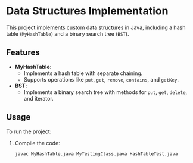 # Data Structures Implementation

This project implements custom data structures in Java, including a hash table (`MyHashTable`) and a binary search tree (`BST`).

## Features
- **MyHashTable**:
  - Implements a hash table with separate chaining.
  - Supports operations like `put`, `get`, `remove`, `contains`, and `getKey`.
- **BST**:
  - Implements a binary search tree with methods for `put`, `get`, `delete`, and iterator.

## Usage
To run the project:
1. Compile the code:
   ```bash
   javac MyHashTable.java MyTestingClass.java HashTableTest.java
